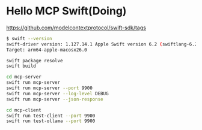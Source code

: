 # Hello MCP Swift(Doing)

<https://github.com/modelcontextprotocol/swift-sdk/tags>


```bash
$ swift --version
swift-driver version: 1.127.14.1 Apple Swift version 6.2 (swiftlang-6.2.0.19.9 clang-1700.3.19.1)
Target: arm64-apple-macosx26.0
```

```bash
swift package resolve
swift build
```

```bash
cd mcp-server
swift run mcp-server
swift run mcp-server --port 9900
swift run mcp-server --log-level DEBUG
swift run mcp-server --json-response
```

```bash
cd mcp-client
swift run test-client --port 9900
swift run test-ollama --port 9900
```
